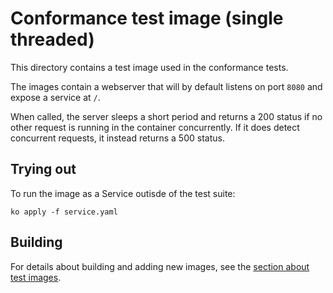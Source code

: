 # Conformance test image (single threaded)

This directory contains a test image used in the conformance tests.

The images contain a webserver that will by default listens on port `8080` and
expose a service at `/`.

When called, the server sleeps a short period and returns a 200 status if no
other request is running in the container concurrently. If it does detect
concurrent requests, it instead returns a 500 status.

## Trying out

To run the image as a Service outisde of the test suite:

`ko apply -f service.yaml`

## Building

For details about building and adding new images, see the
[section about test images](/test/README.md#test-images).
